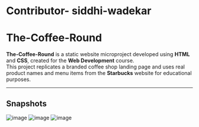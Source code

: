 # Contributor- siddhi-wadekar
# The-Coffee-Round

**The-Coffee-Round** is a static website microproject developed using **HTML** and **CSS**, created for the **Web Development** course.  
This project replicates a branded coffee shop landing page and uses real product names and menu items from the **Starbucks** website for educational purposes.

---

## Snapshots
![image](https://github.com/user-attachments/assets/2242abf3-da47-405b-bc9a-75fc2f8f9598)
![image](https://github.com/user-attachments/assets/dafe3caf-737e-46ea-88d8-326d3f01f5ff)
![image](https://github.com/user-attachments/assets/8e543897-548c-47b1-8a44-67d4300394bb)
